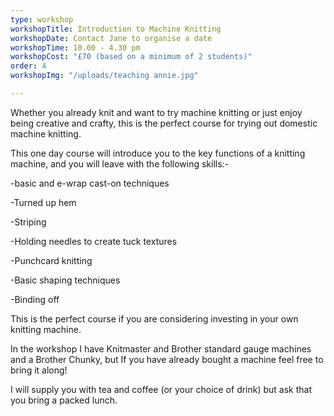 ```yaml
---
type: workshop
workshopTitle: Introduction to Machine Knitting
workshopDate: Contact Jane to organise a date
workshopTime: 10.00 - 4.30 pm
workshopCost: "£70 (based on a minimum of 2 students)"
order: 4
workshopImg: "/uploads/teaching annie.jpg"

---
```

Whether you already knit and want to try machine knitting or just enjoy being creative and crafty, this is the perfect course for trying out domestic machine knitting.

This one day course will introduce you to the key functions of a knitting machine, and you will leave with the following skills:-

\-basic and e-wrap cast-on techniques

\-Turned up hem

\-Striping

\-Holding needles to create tuck textures

\-Punchcard knitting

\-Basic shaping techniques

\-Binding off

This is the perfect course if you are considering investing in your own knitting machine.

In the workshop I have Knitmaster and Brother standard gauge machines and a Brother Chunky, but If you have already bought a machine feel free to bring it along!

I will supply you with tea and coffee (or your choice of drink) but ask that you bring a packed lunch.